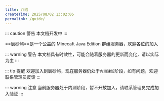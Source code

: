 ```yaml
---
title: 介绍
createTime: 2025/08/02 13:02:06
permalink: /guide/
---
```


::: caution 警告
本文档开发中
:::

==辰砂屿==是一个公益的 Minecaft Java Edition 群组服务器，欢迎各位的加入

::: warning 警告
本文档具有时效性，可能会随着服务器的更新而变化，请以实际为主
:::

::: tip 提醒
欢迎加入到辰砂屿，现在服务器仍处于`内测建设`阶段，如有问题，欢迎联系管理员反馈
:::

::: warning 注意
当前服务器处于内测阶段，暂不开放加入，请联系管理员完成加入验证
:::

<LinkCard icon="twemoji:rocket" title="准备好了吗？" href="/guide/quick-start/" description="点击开始加入到辰砂屿服务器"/>
